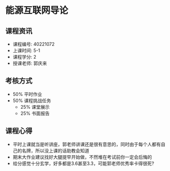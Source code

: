 # 能源互联网导论

## 课程资讯
- 课程编号: 40221072  
- 上课时间: 5-1
- 课程学分: 2
- 授课老师: 郭庆来
  
## 考核方式
- 50% 平时作业
- 50% 课程挑战任务
   - 25% 课堂展示
   - 25% 书面报告

## 课程心得
- 平时上课就当是听讲座，郭老师讲课还是很有意思的，同时由于每个人都有自己的名牌，所以没上课的话助教会知道
- 期末大作业建议找好大腿提早开始做，不然堆在考试前你一定会后悔的
- 给分感觉十分玄学，好多都是3.6甚至3.3，可能郭老师优秀率卡得很死?
